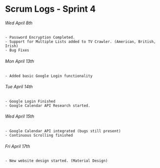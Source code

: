 # Scrum Logs - Sprint 4 #

###### Wed April 8th
    - Password Encryption Completed.
	- Support for Multiple Lists added to TV Crawler. (American, British, Irish)
	- Bug Fixes

###### Mon April 13th
    - Added basic Google Login functionality

###### Tue April 14th
    - Google Login Finished
	- Google Calendar API Research started.

###### Wed April 15th
    - Google Calendar API integrated (bugs still present)
	- Continuous Scrolling finished

###### Fri April 17th
    - New website design started. (Material Design)
